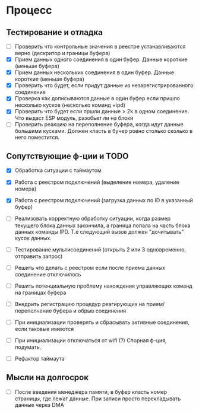 # Процесс

## Тестирование и отладка
- [ ] Проверить что контрольные значения в реестре устанавливаются верно (дескритор и границы буфера)
- [x] Прием данных одного соединения в один буфер. Данные короткие (меньше буфера)
- [x] Прием данных нескольких соединения в один буфер. Данные короткие (меньше буфера)
- [x] Проверить что будет, если придут данные из незарегистрированного соединения
- [x] Проверка как дописываются данные в один буфер если пришло несколько кусков (несколько команд +ipd)
- [x] Проверить что будет если пршли данные > 2k в одном соединение. Что выдаст ESP модуль, разобьет ли на блоки
- [ ] Проверить реакцию на переполнение буфера, когда идут данные большими кусками. Должен класть в бучер ровно столько сколько в него поместится.

## Сопутствующие ф-ции и TODO
- [x] Обработка ситуации с таймаутом
- [x] Работа с реестром подключений (выделение номера, удаление номера)
- [x] Работа с реестром подключений (загрузка данных по ID в указанный буфер)
- [ ] Реализовать корректную обработку ситуации, когда размер текущего блока данных закончила, а граница попала на часть блока данных команды IPD. Т.е следующий вызов должен "дочитывать" кусок данных.
- [ ] Тестирование мультисоединений (открыть 2 или 3 одновременно, отправить запрос)
- [ ] Решить что делать с реестром если после приема данных соединение отключилось
- [ ] Решить потенциальную проблему нахождения управляющих команд на границах буфера
- [ ] Внедрить регистрацию процедур реагирующих на прием/переполнение буфера и обрыв соединения
- [ ] При инициализации проверять и сбрасывать активные соединения, если таковые имеются
- [ ] При инициализации отключаться от wifi (?) Спорная ф-ция, подумать.

- [ ] Рефактор таймаута

## Мысли на долгосрок
- [ ] После введения менеджера памяти, в буфер класть номер страницы, где лежат данные. При записи просто перекладывать данные через DMA